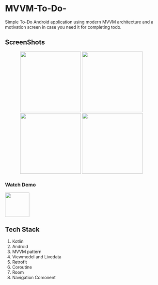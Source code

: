 # MVVM-To-Do-
Simple To-Do Android application using modern MVVM architecture and a motivation screen in case you need it for completing todo.


<!--screenshots-->
## ScreenShots
<p align = "center">
<img src="https://github.com/Chandra-Sekhar-Bala/MVVM-ToDo/assets/57448981/bf7e1459-ec38-4fb5-93c2-b029b0f5e940" width=200/>
<img src="https://github.com/Chandra-Sekhar-Bala/MVVM-ToDo/assets/57448981/1250106b-bc5f-46b9-be80-fb43b7598f5a" width=200/>
<img src="https://github.com/Chandra-Sekhar-Bala/MVVM-ToDo/assets/57448981/1f5df55a-474e-48b0-ad70-7bac3b117e5b" width=200/>
<img src="https://github.com/Chandra-Sekhar-Bala/MVVM-ToDo/assets/57448981/9a0b46cf-5801-48dc-a4d5-921b164fa2f7" width=200/>

</p>

### Watch Demo 

<a href="https://youtube.com/shorts/tG56qY2irbk?feature=share">
  <img src="https://github-production-user-asset-6210df.s3.amazonaws.com/57448981/237409266-ff16d5e8-7c34-48a5-9162-b0f96589f29b.png" width="80" />
</a>


## Tech Stack
  1. Kotlin
  2. Android
  3. MVVM pattern
  4. Viewmodel and Livedata
  5. Retrofit
  6. Coroutine
  7. Room
  8. Navigation Comonent
